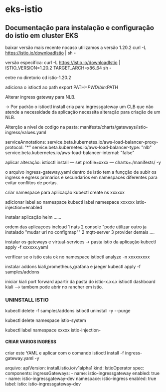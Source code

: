 # eks-istio
## Documentação para instalação e configuração do istio em cluster EKS ##

baixar versão mais recente nocaso utilizamos a versão 1.20.2
curl -L https://istio.io/downloadIstio | sh -

versão especifica:
curl -L https://istio.io/downloadIstio | ISTIO_VERSION=1.20.2 TARGET_ARCH=x86_64 sh -

entre no diretorio
cd istio-1.20.2

adiciona o istioctl ao path
export PATH=$PWD/bin:$PATH


 Alterar ingress gateway para NLB.

→ Por padrão o istioctl install cria para ingressgateway um CLB que não atende a necessidade da aplicação necessita alteração para criação de um NLB.

Alterção a nivel de codigo na pasta: manifests/charts/gateways/istio-ingress/values.yaml

serviceAnnotations: 
      service.beta.kubernetes.io/aws-load-balancer-proxy-protocol: "*"
      service.beta.kubernetes.io/aws-load-balancer-type: "nlb"
      service.beta.kubernetes.io/aws-load-balancer-internal: "false"



aplicar alteração: istioctl install — set profile=xxxx — charts=./manifests/ -y


o arquivo ingress-gateway.yaml dentro de istio tem a funçção de subir os ingress e egress primarios e secundarios em namespaces diferentes para evitar conflitos de portas.


criar namespace para apliicação
kubectl create ns xxxxxx

adicionar label ao namespace 
kubectl label namespace xxxxxx istio-injection=enabled

instalar aplicação
helm ......

ordem das aplicaçoes incloud
1 nats
2 console "pode utilizar outro ja instalado "mudar url no configmap""
2 mqtt-server
3 provider
demais ....

instalar os gateways e virtual-services
-> pasta istio da aplicação
 kubectl apply -f xxxxxx.yaml

verificar se o istio esta ok no namespace 
istioctl analyze -n xxxxxxxxx

instalar addons kiali,prometheus,grafana e jaeger
kubectl apply -f samples/addons

iniciar kiali port forward apartir da pasta do istio-x.xx.x
istioctl dashboard kiali
--> tambem pode abrir no rancher em istio.




### UNINSTALL ISTIO ####

kubectl delete -f samples/addons
istioctl uninstall -y --purge

kubectl delete namespace istio-system

kubectl label namespace xxxxx istio-injection-





#### CRIAR VARIOS INGRESS ####
criar este YAML e aplicar com o comando
istioctl install -f ingress-gateway.yaml -y

arquivo:
apiVersion: install.istio.io/v1alpha1
kind: IstioOperator
spec:
  components:
    ingressGateways:
      - name: istio-ingressgateway
        enabled: true
      - name: istio-ingressgateway-dev
        namespace: istio-ingress
        enabled: true
        label:
          istio: istio-ingressgateway-dev